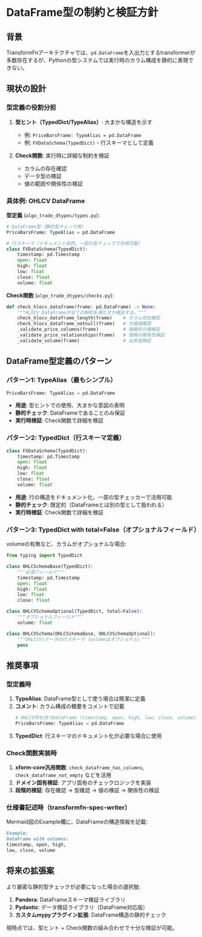 # DataFrame型の制約と検証方針

## 背景

TransformFnアーキテクチャでは、`pd.DataFrame`を入出力とするtransformerが多数存在するが、Pythonの型システムでは実行時のカラム構成を静的に表現できない。

## 現状の設計

### 型定義の役割分担

1. **型ヒント（TypedDict/TypeAlias）**: 大まかな構造を示す
   - 例: `PriceBarsFrame: TypeAlias = pd.DataFrame`
   - 例: `FXDataSchema(TypedDict)` - 行スキーマとして定義

2. **Check関数**: 実行時に詳細な制約を検証
   - カラムの存在確認
   - データ型の検証
   - 値の範囲や関係性の検証

### 具体例: OHLCV DataFrame

**型定義** (`algo_trade_dtypes/types.py`):
```python
# DataFrame型（静的型チェック用）
PriceBarsFrame: TypeAlias = pd.DataFrame

# 行スキーマ（ドキュメント目的、一部の型チェックで利用可能）
class FXDataSchema(TypedDict):
    timestamp: pd.Timestamp
    open: float
    high: float
    low: float
    close: float
    volume: float
```

**Check関数** (`algo_trade_dtypes/checks.py`):
```python
def check_hlocv_dataframe(frame: pd.DataFrame) -> None:
    """HLOCV DataFrameが全ての制約を満たすか検証する。"""
    check_hlocv_dataframe_length(frame)    # カラム存在確認
    check_hlocv_dataframe_notnull(frame)   # 欠損値確認
    _validate_price_columns(frame)         # 価格列の値検証
    _validate_price_relationships(frame)   # 価格の関係性検証
    _validate_volume(frame)                # 出来高検証
```

## DataFrame型定義のパターン

### パターン1: TypeAlias（最もシンプル）

```python
PriceBarsFrame: TypeAlias = pd.DataFrame
```

- **用途**: 型ヒントでの使用、大まかな意図の表明
- **静的チェック**: DataFrameであることのみ保証
- **実行時検証**: Check関数で詳細を検証

### パターン2: TypedDict（行スキーマ定義）

```python
class FXDataSchema(TypedDict):
    timestamp: pd.Timestamp
    open: float
    high: float
    low: float
    close: float
    volume: float
```

- **用途**: 行の構造をドキュメント化、一部の型チェッカーで活用可能
- **静的チェック**: 限定的（DataFrameとは別の型として扱われる）
- **実行時検証**: Check関数で詳細を検証

### パターン3: TypedDict with total=False（オプショナルフィールド）

volumeの有無など、カラムがオプショナルな場合:

```python
from typing import TypedDict

class OHLCSchemaBase(TypedDict):
    """必須フィールド"""
    timestamp: pd.Timestamp
    open: float
    high: float
    low: float
    close: float

class OHLCVSchemaOptional(TypedDict, total=False):
    """オプショナルフィールド"""
    volume: float

class OHLCVSchema(OHLCSchemaBase, OHLCVSchemaOptional):
    """OHLC(V)データの行スキーマ（volumeはオプショナル）"""
    pass
```

## 推奨事項

### 型定義時

1. **TypeAlias**: DataFrame型として使う場合は簡潔に定義
2. **コメント**: カラム構成の概要をコメントで記載
   ```python
   # OHLCV列を持つDataFrame (timestamp, open, high, low, close, volume)
   PriceBarsFrame: TypeAlias = pd.DataFrame
   ```
3. **TypedDict**: 行スキーマのドキュメント化が必要な場合に使用

### Check関数実装時

1. **xform-core汎用関数**: `check_dataframe_has_columns`, `check_dataframe_not_empty` などを活用
2. **ドメイン固有検証**: アプリ固有のチェックロジックを実装
3. **段階的検証**: 存在確認 → 型確認 → 値の検証 → 関係性の検証

### 仕様書記述時（transformfn-spec-writer）

Mermaid図のExample欄に、DataFrameの構造情報を記載:

```markdown
Example:
DataFrame with columns:
timestamp, open, high,
low, close, volume
```

## 将来の拡張案

より厳密な静的型チェックが必要になった場合の選択肢:

1. **Pandera**: DataFrameスキーマ検証ライブラリ
2. **Pydantic**: データ検証ライブラリ（DataFrame対応版）
3. **カスタムmypyプラグイン拡張**: DataFrame構造の静的チェック

現時点では、型ヒント + Check関数の組み合わせで十分な検証が可能。
